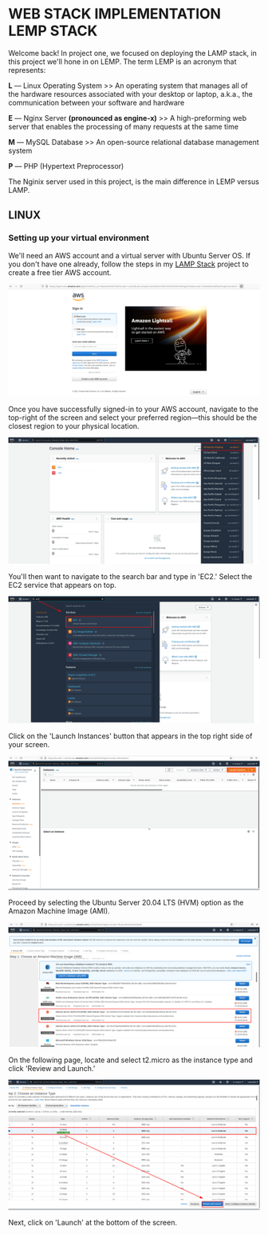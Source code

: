 # WEB STACK IMPLEMENTATION LEMP STACK

Welcome back! In project one, we focused on deploying the LAMP stack, in this project we'll hone in on LEMP. The term LEMP is an acronym that represents:

**L** –– Linux Operating System >> An operating system that manages all of the hardware resources associated with your desktop or laptop, a.k.a., the communication between your software and hardware

**E** –– Nginx Server **(pronounced as engine-x)** >> A high-preforming web server that enables the processing of many requests at the same time

**M** –– MySQL Database >> An open-source relational database management system

**P** –– PHP (Hypertext Preprocessor)

The Nginix server used in this project, is the main difference in LEMP versus LAMP.

## LINUX

### Setting up your virtual environment

We'll need an AWS account and a virtual server with Ubuntu Server OS. If you don't have one already, follow the steps in my [LAMP Stack](https://github.com/eakanbi80/web-stack-implementation-lamp) project to create a free tier AWS account.

![](./image2/image1new.png)

Once you have successfully signed-in to your AWS account, navigate to the top-right of the screen and select your preferred region––this should be the closest region to your physical location.

![](./image2/image2new.png)

You'll then want to navigate to the search bar and type in 'EC2.' Select the EC2 service that appears on top.

![](./image2/image3.png)

Click on the 'Launch Instances' button that appears in the top right side of your screen.

![](./image2/image4.png)

Proceed by selecting the Ubuntu Server 20.04 LTS (HVM) option as the Amazon Machine Image (AMI).

![](./image2/image5.png)


On the following page, locate and select t2.micro as the instance type and click 'Review and Launch.'

![](./image2/image6.png)

Next, click on 'Launch' at the bottom of the screen.




